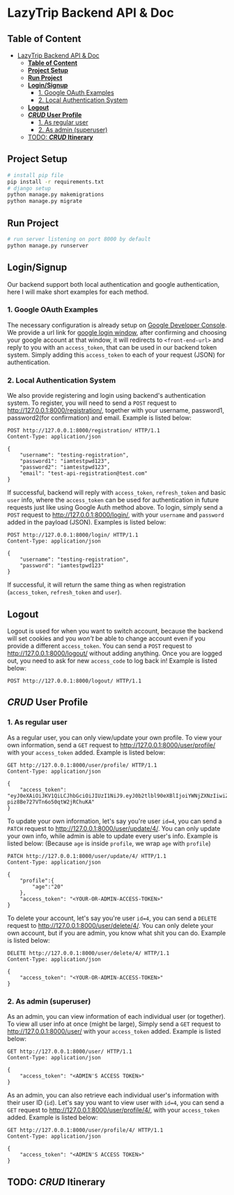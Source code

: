 # LazyTrip Backend API & Doc

## **Table of Content**
- [LazyTrip Backend API & Doc](#lazytrip-backend-api--doc)
  - [**Table of Content**](#table-of-content)
  - [**Project Setup**](#project-setup)
  - [**Run Project**](#run-project)
  - [**Login/Signup**](#loginsignup)
    - [1. Google OAuth Examples](#1-google-oauth-examples)
    - [2. Local Authentication System](#2-local-authentication-system)
  - [**Logout**](#logout)
  - [***CRUD* User Profile**](#crud-user-profile)
    - [1. As regular user](#1-as-regular-user)
    - [2. As admin (superuser)](#2-as-admin-superuser)
  - [TODO: ***CRUD* Itinerary**](#todo-crud-itinerary)


## **Project Setup**
```bash
# install pip file
pip install -r requirements.txt
# django setup
python manage.py makemigrations
python manage.py migrate
```

## **Run Project**
```bash
# run server listening on port 8000 by default
python manage.py runserver
```

## **Login/Signup**
Our backend support both local authentication and google authentication, here I will make short examples for each method.

### 1. Google OAuth Examples
The necessary configuration is already setup on [Google Developer Console](https://console.developers.google.com/apis/credentials/oauthclient/113665789634-ouu64vjjn7mnj0slrmtmm5e5gauu17o7.apps.googleusercontent.com?project=core-song-339901). We provide a url link for [google login window](https://accounts.google.com/o/oauth2/auth/oauthchooseaccount?client_id=113665789634-ouu64vjjn7mnj0slrmtmm5e5gauu17o7.apps.googleusercontent.com&redirect_uri=http%3A%2F%2Flocalhost%3A8000%2Fauth%2Fgoogle%2Fcallback%2F&scope=profile&response_type=code&state=Uvpq2v78tkM&flowName=GeneralOAuthFlow), after confirming and choosing your google account at that window, it will redirects to `<front-end-url>` and reply to you with an `access_token`, that can be used in our backend token system. Simply adding this `access_token` to each of your request (JSON) for authentication.

### 2. Local Authentication System
We also provide registering and login using backend's authentication system. To register, you will need to send a `POST` request to http://127.0.0.1:8000/registration/, together with your username, password1, password2(for confirmation) and email. Example is listed below:
```http
POST http://127.0.0.1:8000/registration/ HTTP/1.1
Content-Type: application/json

{
    "username": "testing-registration",
    "password1": "iamtestpwd123",
    "password2": "iamtestpwd123",
    "email": "test-api-registration@test.com"
}
```
If successful, backend will reply with `access_token`, `refresh_token` and basic `user` info, where the `access_token` can be used for authentication in future requests just like using Google Auth method above. To login, simply send a `POST` request to http://127.0.0.1:8000/login/, with your `username` and `password` added in the payload (JSON). Examples is listed below:
```http
POST http://127.0.0.1:8000/login/ HTTP/1.1
Content-Type: application/json

{
    "username": "testing-registration",
    "password": "iamtestpwd123"
}
```
If successful, it will return the same thing as when registration (`access_token`, `refresh_token` and `user`).

## **Logout**
Logout is used for when you want to switch account, because the backend will set cookies and you *won't* be able to change account even if you provide a different `access_token`. You can send a `POST` request to http://127.0.0.1:8000/logout/ without adding anything. Once you are logged out, you need to ask for new `access_code` to log back in! Example is listed below:
```http
POST http://127.0.0.1:8000/logout/ HTTP/1.1
```

## ***CRUD* User Profile**
### 1. As regular user
As a regular user, you can only view/update your own profile. To view your own information, send a `GET` request to http://127.0.0.1:8000/user/profile/ with your `access_token` added. Example is listed below:
```http
GET http://127.0.0.1:8000/user/profile/ HTTP/1.1
Content-Type: application/json

{
    "access_token": "eyJ0eXAiOiJKV1QiLCJhbGciOiJIUzI1NiJ9.eyJ0b2tlbl90eXBlIjoiYWNjZXNzIiwiZXhwIjoxNjQ0NjQ3NDA2LCJpYXQiOjE2NDQ1NjEwMDYsImp0aSI6ImE4N2Q0ZjhmOGFiNDRmNzNhZDJkM2U4YzhlZGQ2NDc0IiwidXNlcl9pZCI6NH0._UfZD6JmlhY1Wkf-piz8Be727VTn6o50qtW2jRChuKA"
}
```
To update your own information, let's say you're user `id=4`, you can send a `PATCH` request to http://127.0.0.1:8000/user/update/4/. You can only update your own info, while admin is able to update every user's info. Example is listed below: (Because `age` is inside `profile`, we wrap `age` with `profile`)
```http
PATCH http://127.0.0.1:8000/user/update/4/ HTTP/1.1
Content-Type: application/json

{
    "profile":{
        "age":"20"
    },
    "access_token": "<YOUR-OR-ADMIN-ACCESS-TOKEN>"
}
```
To delete your account, let's say you're user `id=4`, you can send a `DELETE` request to http://127.0.0.1:8000/user/delete/4/. You can only delete your own account, but if you are admin, you know what shit you can do. Example is listed below:
```http
DELETE http://127.0.0.1:8000/user/delete/4/ HTTP/1.1
Content-Type: application/json

{
    "access_token": "<YOUR-OR-ADMIN-ACCESS-TOKEN>"
}
```

### 2. As admin (superuser)
As an admin, you can view information of each individual user (or together). To view all user info at once (might be large), Simply send a `GET` request to http://127.0.0.1:8000/user/ with your `access_token` added. Example is listed below:
```http
GET http://127.0.0.1:8000/user/ HTTP/1.1
Content-Type: application/json

{
    "access_token": "<ADMIN'S ACCESS TOKEN>"
}
```
As an admin, you can also retrieve each individual user's information with their user ID (`id`). Let's say you want to view user with `id=4`, you can send a `GET` request to http://127.0.0.1:8000/user/profile/4/, with your `access_token` added. Example is listed below:
```http
GET http://127.0.0.1:8000/user/profile/4/ HTTP/1.1
Content-Type: application/json

{
    "access_token": "<ADMIN'S ACCESS TOKEN>"
}
```

## TODO: ***CRUD* Itinerary**


<!-- ```
"""
Example: Login/Signup Using Google
1. Send GET request to our app's Google login API endpoint
"""
curl -I http://localhost:8000/auth/google/url/

"""
2. It will return HTTP response "302 Found" with one of the header field: "Location: <some-google-url>"
3. Open browser and connects to that <some-google-url>, it will popup google login prompt
4. After login using your account, it will redirects to "<FRONTEND_URL>/auth/google?<params>". Here, <FRONTEND_URL> is set to "http://localhost:8000" for backend testing, normally should set to front-end url in the future. Here <params> contain info about the logged in user, we need the "code" part from it, let's say "code=4%2F0AX4XfWjhj0rsggsdUZ7nt_LHvqpb7VIurYiEdXyANjrui2XPbk6eBlxPPEhPYbSOproUdw"
5. Use the code to get back a Token key from backend
"""
curl localhost:8000/auth/google/ -d code=4%2F0AX4XfWjhj0rsggsdUZ7nt_LHvqpb7VIurYiEdXyANjrui2XPbk6eBlxPPEhPYbSOproUdw

"""
6. If successful, backend will return a json format of Token key, let's say {"key":"c7707485ecfe8c39a89ea0389b34ef4ee9b1e7b2"}, we then can use this token key to access things that requires authorization. Let's say we want to access all user info (of course only superuser can do that, can be set in django admin page)
"""
curl localhost:8000/user/ -H "Authorization: Token c7707485ecfe8c39a89ea0389b34ef4ee9b1e7b2"

``` -->